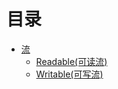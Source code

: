 # 目录
- [流](https://github.com/andyChenAn/node-learn/tree/master/stream/stream.md)
  - [Readable(可读流)](https://github.com/andyChenAn/node-learn/tree/master/stream/readable.md)
  - [Writable(可写流)](https://github.com/andyChenAn/node-learn/tree/master/stream/writable.md)